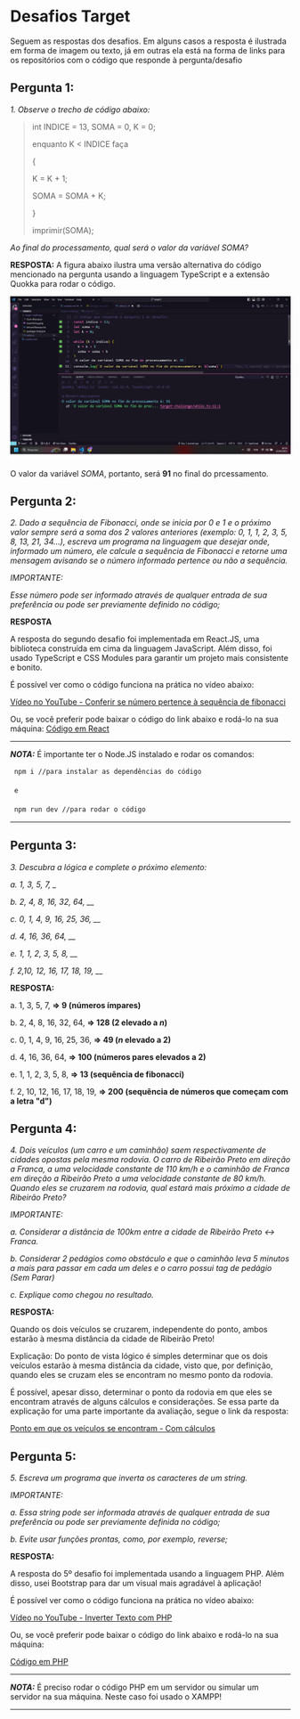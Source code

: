 # Desafios Target

Seguem as respostas dos desafios. Em alguns casos a resposta é ilustrada em forma de imagem ou texto, já em outras ela está na forma de links para os repositórios com o código que responde à pergunta/desafio

## Pergunta 1:
_1. Observe o trecho de código abaixo:_

> int INDICE = 13, SOMA = 0, K = 0;
>
>enquanto K < INDICE faça
>
>{
>
>K = K + 1;
>
>SOMA = SOMA + K;
>
>}
>
>
>imprimir(SOMA);
>


_Ao final do processamento, qual será o valor da variável SOMA?_

__RESPOSTA:__
A figura abaixo ilustra uma versão alternativa do código mencionado na pergunta usando a linguagem TypeScript e a extensão Quokka para rodar o código.

![Answer Question 1](./target-challenge/images/target-answer1.png)

O valor da variável _SOMA_, portanto, será __91__ no final do prcessamento.



## Pergunta 2:
 _2. Dado a sequência de Fibonacci, onde se inicia por 0 e 1 e o próximo valor sempre será a soma dos 2 valores anteriores (exemplo: 0, 1, 1, 2, 3, 5, 8, 13, 21, 34...), escreva um programa na linguagem que desejar onde, informado um número, ele calcule a sequência de Fibonacci e retorne uma mensagem avisando se o número informado pertence ou não a sequência._



_IMPORTANTE:_

_Esse número pode ser informado através de qualquer entrada de sua preferência ou pode ser previamente definido no código;_

__RESPOSTA__

A resposta do segundo desafio foi implementada em React.JS, uma biblioteca construída em cima da linguagem JavaScript. Além disso, foi usado TypeScript e CSS Modules para garantir um projeto mais consistente e bonito.

É possível ver como o código funciona na prática no vídeo abaixo:

[Vídeo no YouTube - Conferir se número pertence à sequência de fibonacci](https://youtu.be/ObAEuLe6sjM)

Ou, se você preferir pode baixar o código do link abaixo e rodá-lo na sua máquina:
[Código em React](https://github.com/brianvfarias/target-challenges2/tree/main/target-challenge/from-fibonacci)

***
**_NOTA:_**  É importante ter o Node.JS instalado e rodar os comandos:
```bash
 npm i //para instalar as dependências do código

 e

 npm run dev //para rodar o código
```
***



## Pergunta 3:

_3. Descubra a lógica e complete o próximo elemento:_



*a. 1, 3, 5, 7, _*


*b. 2, 4, 8, 16, 32, 64, __*

*c. 0, 1, 4, 9, 16, 25, 36, __*

*d. 4, 16, 36, 64, __*

*e. 1, 1, 2, 3, 5, 8, __*

*f. 2,10, 12, 16, 17, 18, 19, __*

__RESPOSTA:__


a. 1, 3, 5, 7, __=> 9 (números ímpares)__

b. 2, 4, 8, 16, 32, 64, __=> 128 (2 elevado a _n_)__

c. 0, 1, 4, 9, 16, 25, 36, __=> 49 (_n_ elevado a 2)__

d. 4, 16, 36, 64, __=> 100 (números pares elevados a 2)__

e. 1, 1, 2, 3, 5, 8, __=> 13 (sequência de fibonacci)__

f. 2, 10, 12, 16, 17, 18, 19, __=> 200 (sequência de números que começam com a letra "d")__


## Pergunta 4:
_4. Dois veículos (um carro e um caminhão) saem respectivamente de cidades opostas pela mesma rodovia. O carro de Ribeirão Preto em direção a Franca, a uma velocidade constante de 110 km/h e o caminhão de Franca em direção a Ribeirão Preto a uma velocidade constante de 80 km/h. Quando eles se cruzarem na rodovia, qual estará mais próximo a cidade de Ribeirão Preto?_



_IMPORTANTE:_

_a. Considerar a distância de 100km entre a cidade de Ribeirão Preto <-> Franca._

_b. Considerar 2 pedágios como obstáculo e que o caminhão leva 5 minutos a mais para passar em cada um deles e o carro possui tag de pedágio (Sem Parar)_

_c. Explique como chegou no resultado._

__RESPOSTA:__


Quando os dois veículos se cruzarem, independente do ponto, ambos estarão à mesma distância da cidade de Ribeirão Preto!

Explicação:
Do ponto de vista lógico é simples determinar que os dois veículos estarão à mesma distância da cidade, visto que, por definição, quando eles se cruzam eles se encontram no mesmo ponto da rodovia.

É possível, apesar disso, determinar o ponto da rodovia em que eles se encontram através de alguns cálculos e considerações. Se essa parte da explicação for uma parte importante da avaliação, segue o link da resposta:

[Ponto em que os veículos se encontram - Com cálculos](./readme.mdtarget-challenge/explicacao_4/)

## Pergunta 5:

_5. Escreva um programa que inverta os caracteres de um string._



_IMPORTANTE:_

_a. Essa string pode ser informada através de qualquer entrada de sua preferência ou pode ser previamente definida no código;_

_b. Evite usar funções prontas, como, por exemplo, reverse;_

__RESPOSTA:__

A resposta do 5º desafio foi implementada usando a linguagem PHP. Além disso, usei Bootstrap para dar um visual mais agradável à aplicação!

É possível ver como o código funciona na prática no vídeo abaixo:

[Vídeo no YouTube - Inverter Texto com PHP](https://youtu.be/Eo0DPNKZB8c)

Ou, se você preferir pode baixar o código do link abaixo e rodá-lo na sua máquina:

[Código em PHP](https://github.com/brianvfarias/target-challenges2/blob/main/target-challenge/invertString.php)

***
**_NOTA:_**  É preciso rodar o código PHP em um servidor ou simular um servidor na sua máquina. Neste caso foi usado o XAMPP!
***